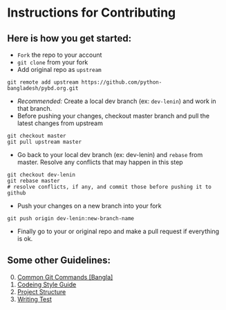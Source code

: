 # Instructions for Contributing

## Here is how you get started:
* `Fork` the repo to your account
* `git clone` from your fork
* Add original repo as `upstream`
```
git remote add upstream https://github.com/python-bangladesh/pybd.org.git
```
* *Recommended:* Create a local dev branch (ex: `dev-lenin`) and work in that branch.
* Before pushing your changes, checkout master branch and pull the latest changes from upstream
```
git checkout master
git pull upstream master
```
* Go back to your local dev branch (ex: dev-lenin) and `rebase` from master. Resolve any conflicts that may happen in this step
```
git checkout dev-lenin
git rebase master
# resolve conflicts, if any, and commit those before pushing it to github
```
* Push your changes on a new branch into your fork
```
git push origin dev-lenin:new-branch-name
```
* Finally go to your or original repo and make a pull request if everything is ok.

## Some other Guidelines:
0. [Common Git Commands [Bangla]](http://leninhasda.me/%E0%A6%95%E0%A6%AE%E0%A6%A8-%E0%A6%95%E0%A6%BF%E0%A6%9B%E0%A7%81-%E0%A6%97%E0%A6%BF%E0%A6%9F-%E0%A6%95%E0%A6%AE%E0%A6%BE%E0%A6%A8%E0%A7%8D%E0%A6%A1-42)
1. [Codeing Style Guide](guide/001-style-guide.md)
2. [Project Structure](guide/002-project-structure.md)
2. [Writing Test](guide/003-writing-test.md)
